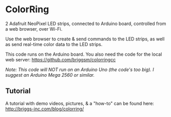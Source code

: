 ColorRing
=========

2 Adafruit NeoPixel LED strips, connected to Arduino board, controlled from a web browser, over Wi-Fi.

Use the web browser to create & send commands to the LED strips, as well as send real-time color data to the LED strips.

This code runs on the Arduino board.  You also need the code for the local web server: https://github.com/briggsm/colorringcc

*Note: This code will NOT run on an Arduino Uno (the code's too big). I suggest an Arduino Mega 2560 or similar.*

Tutorial
--------
A tutorial with demo videos, pictures, & a "how-to" can be found here:
http://briggs-inc.com/blog/colorring/

